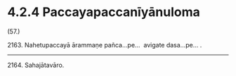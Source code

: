 # 4.2.4 Paccayapaccanīyānuloma

(57.)

2163\. Nahetupaccayā ārammaṇe pañca…pe…  avigate dasa…pe… .

---

2164\. Sahajātavāro.
